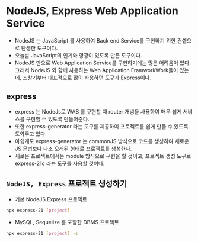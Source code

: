 # NodeJS, Express Web Application Service

- NodeJS 는 JavaScript 를 사용하여 Back end Service를 구현하기 위한 컨셉으로 탄생한 도구이다.
- 오늘날 JavaScript의 인기와 영광이 있도록 만든 도구이다.
- NodeJS 만으로 Web Application Service를 구현하기에는 많은 어려움이 있다. 그래서 NodeJS 와 함께 사용하는 Web Application FramworkWork들이 있는데, 초창기부터 대표적으로 많이 사용하던 도구가 Express이다.

## express

- express 는 NodeJs로 WAS 를 구현할 때 router 개념을 사용하여 매우 쉽게 서비스를 구현할 수 있도록 만들어준다.
- 또한 express-generator 라는 도구를 제공하여 프로젝트를 쉽게 만들 수 있도록 도와주고 있다.
- 아쉽게도 express-generator 는 commonJS 방식으로 코드를 생성하여 새로운 JS 문법보다 다소 오래된 형태로 프로젝트를 생성한다.
- 새로운 프로젝트에서는 module 방식으로 구현을 할 것이고, 프로젝트 생성 도구로 express-21c 라는 도구를 사용할 것이다.

## `NodeJS, Express` 프로젝트 생성하기

- 기본 NodeJS Express 프로젝트

```bash
npx express-21 [project]
```

- MySQL, Sequelize 를 포함한 DBMS 프로젝트

```bash
npx express-21 [project] -s
```
